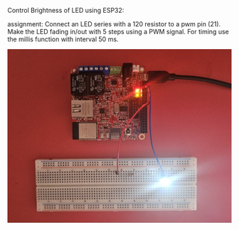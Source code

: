 Control Brightness of LED using ESP32:

assignment: Connect an LED series with a 120 resistor to a pwm pin (21). Make the LED fading in/out with 5 steps using a PWM signal. For timing use the millis function with interval 50 ms.


![LED Diagram](images/board.jpg)
